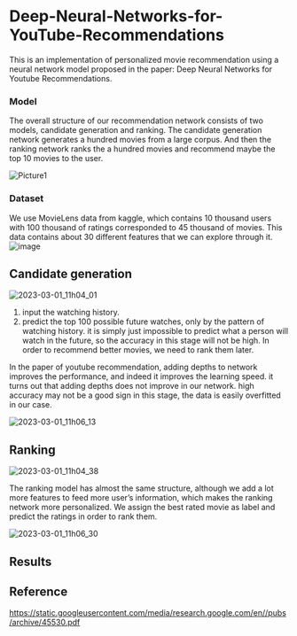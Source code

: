 # Deep-Neural-Networks-for-YouTube-Recommendations

This is an implementation of personalized movie recommendation using a neural network model proposed in the paper: Deep Neural Networks for Youtube Recommendations.

### Model

The overall structure of our recommendation network consists of two models, candidate generation and ranking. The candidate generation network generates a hundred movies from a large corpus. And then the ranking network ranks the a hundred movies and recommend maybe the top 10 movies to the user.

![Picture1](https://user-images.githubusercontent.com/62257166/222092298-dab9c635-4e07-4f34-b9e5-4cd87f1cfa8c.png)

### Dataset

We use MovieLens data from kaggle, which contains 10 thousand users with 100 thousand of ratings corresponded to 45 thousand of movies. This data contains about 30 different features that we can explore through it. 
![image](https://user-images.githubusercontent.com/62257166/222091961-51a4b9f4-77e1-4793-b406-04c229cf7bed.png)

## Candidate generation

![2023-03-01_11h04_01](https://user-images.githubusercontent.com/62257166/222094165-46fd5c98-e11e-4b6a-b8f3-56dd3b3693f6.png)

1. input the watching history.
2. predict the top 100 possible future watches, only by the pattern of watching history. it is simply just impossible to predict what a person will watch in the future, so the accuracy in this stage will not be high. In order to recommend better movies, we need to rank them later.

In the paper of youtube recommendation, adding depths to network improves the performance, and indeed it improves the learning speed. it turns out that adding depths does not improve in our network. high accuracy may not be a good sign in this stage, the data is easily overfitted in our case.

![2023-03-01_11h06_13](https://user-images.githubusercontent.com/62257166/222095153-76fc81f2-3df9-4aef-a2e6-cfe0e3d37d16.png)


## Ranking

![2023-03-01_11h04_38](https://user-images.githubusercontent.com/62257166/222095484-0f6713af-d03c-4de2-9c19-2299d32e3a4f.png)

The ranking model has almost the same structure, although we add a lot more features to feed more user’s information, which makes the ranking network more personalized. We assign the best rated movie as label and predict the ratings in order to rank them.

![2023-03-01_11h06_30](https://user-images.githubusercontent.com/62257166/222106086-9b326fd6-3c6f-4a01-9bb1-66bcf9b242b1.png)


## Results



## Reference

https://static.googleusercontent.com/media/research.google.com/en//pubs/archive/45530.pdf

